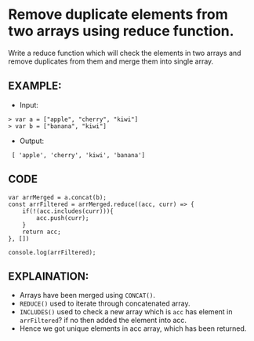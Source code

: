 # Remove duplicate elements from two arrays using reduce function.

Write a reduce function which will check the elements in two arrays and remove duplicates from them and merge them into single array.

## EXAMPLE:

- Input:

```
> var a = ["apple", "cherry", "kiwi"]
> var b = ["banana", "kiwi"]
```

- Output:

```
 [ 'apple', 'cherry', 'kiwi', 'banana']
```

## CODE

```
var arrMerged = a.concat(b);
const arrFiltered = arrMerged.reduce((acc, curr) => {
    if(!(acc.includes(curr))){
        acc.push(curr);
    }
    return acc;
}, [])

console.log(arrFiltered);
```

## EXPLAINATION:

- Arrays have been merged using `CONCAT()`.
- `REDUCE()` used to iterate through concatenated array.
- `INCLUDES()` used to check a new array which is `acc` has element in `arrFiltered`? if no then added the element into acc.
- Hence we got unique elements in acc array, which has been returned.
